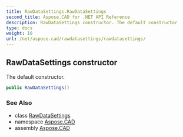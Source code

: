 ```yaml
---
title: RawDataSettings.RawDataSettings
second_title: Aspose.CAD for .NET API Reference
description: RawDataSettings constructor. The default constructor
type: docs
weight: 10
url: /net/aspose.cad/rawdatasettings/rawdatasettings/
---
```

## RawDataSettings constructor

The default constructor.

```csharp
public RawDataSettings()
```

### See Also

* class [RawDataSettings](../)
* namespace [Aspose.CAD](../../rawdatasettings/)
* assembly [Aspose.CAD](../../../)


